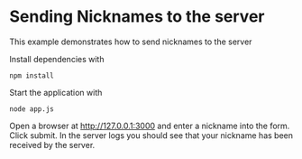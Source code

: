 # Sending Nicknames to the server

This example demonstrates how to send nicknames to the server

Install dependencies with 

    npm install

Start the application with 

    node app.js

Open a browser at http://127.0.0.1:3000 and enter a nickname into the form. Click submit. In the server logs you should see that your nickname has been received by the server. 

